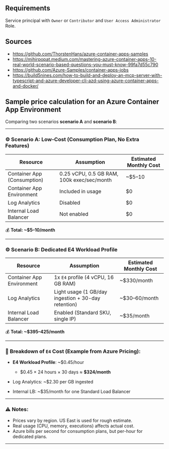## Requirements

Service principal with `Owner` or `Contributor` and `User Access Administrator` Role.


## Sources

- https://github.com/ThorstenHans/azure-container-apps-samples
- https://mihirpopat.medium.com/mastering-azure-container-apps-10-real-world-scenario-based-questions-you-must-know-99fa7d55c790
- https://github.com/Azure-Samples/container-apps-jobs
- https://build5nines.com/how-to-build-and-deploy-an-mcp-server-with-typescript-and-azure-developer-cli-azd-using-azure-container-apps-and-docker/

## **Sample price calculation** for an Azure **Container App Environment**

Comparing two scenarios **scenario A** and **scenario B**:

---

### ⚙️ **Scenario A: Low-Cost (Consumption Plan, No Extra Features)**

| Resource                    | Assumption                                 | Estimated Monthly Cost |
| --------------------------- | ------------------------------------------ | ---------------------- |
| Container App (Consumption) | 0.25 vCPU, 0.5 GB RAM, 100k exec/sec/month | \~\$5–10               |
| Container App Environment   | Included in usage                          | \$0                    |
| Log Analytics               | Disabled                                   | \$0                    |
| Internal Load Balancer      | Not enabled                                | \$0                    |

💰 **Total: \~\$5–10/month**

---

### ⚙️ **Scenario B: Dedicated E4 Workload Profile**

| Resource                  | Assumption                                          | Estimated Monthly Cost |
| ------------------------- | --------------------------------------------------- | ---------------------- |
| Container App Environment | 1x `E4` profile (4 vCPU, 16 GB RAM)                 | \~\$330/month          |
| Log Analytics             | Light usage (1 GB/day ingestion + 30-day retention) | \~\$30–60/month        |
| Internal Load Balancer    | Enabled (Standard SKU, single IP)                   | \~\$35/month           |

💰 **Total: \~\$395–425/month**

---

### 📘 Breakdown of `E4` Cost (Example from Azure Pricing):

* **E4 Workload Profile**: \~\$0.45/hour

  * \$0.45 × 24 hours × 30 days ≈ **\$324/month**
* Log Analytics: \~\$2.30 per GB ingested
* Internal LB: \~\$35/month for one Standard Load Balancer

---

### ⚠️ Notes:

* Prices vary by region. US East is used for rough estimate.
* Real usage (CPU, memory, executions) affects actual cost.
* Azure bills per second for consumption plans, but per-hour for dedicated plans.

---
